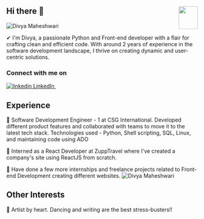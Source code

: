 ## Hi there 👋 <img align="right" width="50" height="60" src="https://imgur.com/IixEkzj.png">
![Divya Maheshwari](https://imgur.com/gby7T5d.png)
<br>

✔ I'm Divya, a passionate Python and Front-end developer with a flair for crafting clean and efficient code. With around 2 years of experience in the software development landscape, I thrive on creating dynamic and user-centric solutions.<br>

### Connect with me on 
<a href="https://www.linkedin.com/in/divya-maheshwari814/" rel="nofollow noreferrer">
    <img src="https://i.stack.imgur.com/gVE0j.png" alt="linkedin"> LinkedIn
  </a> &nbsp; 

## Experience
🌟 Software Development Engineer - 1 at CSG International. Developed different product features and collaborated with teams to move it to the latest tech stack.
Technologies used - Python, Shell scripting, SQL, Linux, and maintaining code using ADO

🌟 Interned as a React Developer at ZuppTravel where I've created a company's site using ReactJS from scratch.

🌟 Have done a few more internships and freelance projects related to Front-end Development creating different websites.
![Divya Maheshwari](https://github-readme-stats.vercel.app/api?username=divya814&&show_icons=true&title_color=ffffff&icon_color=14a8f7&text_color=ffffff&bg_color=052a80)

## Other Interests
💖 Artist by heart. Dancing and writing are the best stress-busters!!<br>
